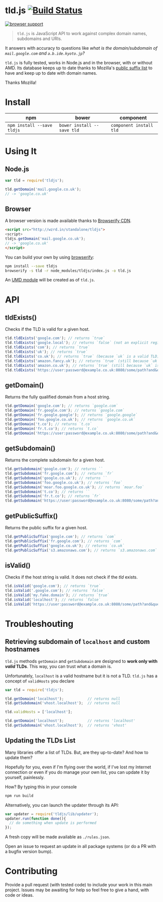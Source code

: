 # tld.js [![Build Status](https://secure.travis-ci.org/oncletom/tld.js.png?branch=master)](http://travis-ci.org/oncletom/tld.js)

[![browser support](https://ci.testling.com/oncletom/tld.js.png)](https://ci.testling.com/oncletom/tld.js)

> `tld.js` is JavaScript API to work against complex domain names, subdomains and URIs.

It answers with accuracy to questions like *what is the domain/subdomain of `mail.google.com` and `a.b.ide.kyoto.jp`?*

`tld.js` is fully tested, works in Node.js and in the browser, with or without AMD.
Its database keeps up to date thanks to Mozilla's [public suffix list](http://publicsuffix.org/list/) to have and keep up to date with domain names.

Thanks Mozilla!

# Install

<table>
  <thead>
    <tr>
      <th>npm</th>
      <th>bower</th>
      <th>component</th>
    </tr>
  </thead>
  <tbody>
    <tr>
      <td><code>npm install --save tldjs</code></td>
      <td><code>bower install --save tld</code></td>
      <td><code>component install tld</code></td>
    </tr>
  </tbody>
</table>


# Using It

## Node.js

```javascript
var tld = require('tldjs');

tld.getDomain('mail.google.co.uk');
// -> 'google.co.uk'
```

## Browser

A browser version is made available thanks to [Browserify CDN](http://wzrd.in/).

```html
<script src="http://wzrd.in/standalone/tldjs">
<script>
tldjs.getDomain('mail.google.co.uk');
// -> 'google.co.uk'
</script>
```

You can build your own by using [browserify](http://browserify.org/):

```bash
npm install --save tldjs
browserify -s tld -r node_modules/tldjs/index.js -o tld.js
```

An [UMD module](https://github.com/umdjs/umd) will be created as of `tld.js`.

# API

## tldExists()

Checks if the TLD is valid for a given host.

```javascript
tld.tldExists('google.com'); // returns `true`
tld.tldExists('google.local'); // returns `false` (not an explicit registered TLD)
tld.tldExists('com'); // returns `true`
tld.tldExists('uk'); // returns `true`
tld.tldExists('co.uk'); // returns `true` (because `uk` is a valid TLD)
tld.tldExists('amazon.fancy.uk'); // returns `true` (still because `uk` is a valid TLD)
tld.tldExists('amazon.co.uk'); // returns `true` (still because `uk` is a valid TLD)
tld.tldExists('https://user:password@example.co.uk:8080/some/path?and&query#hash'); // returns `true`
```

## getDomain()

Returns the fully qualified domain from a host string.

```javascript
tld.getDomain('google.com'); // returns `google.com`
tld.getDomain('fr.google.com'); // returns `google.com`
tld.getDomain('fr.google.google'); // returns `google.google`
tld.getDomain('foo.google.co.uk'); // returns `google.co.uk`
tld.getDomain('t.co'); // returns `t.co`
tld.getDomain('fr.t.co'); // returns `t.co`
tld.getDomain('https://user:password@example.co.uk:8080/some/path?and&query#hash'); // returns `example.co.uk`
```

## getSubdomain()

Returns the complete subdomain for a given host.

```javascript
tld.getSubdomain('google.com'); // returns ``
tld.getSubdomain('fr.google.com'); // returns `fr`
tld.getSubdomain('google.co.uk'); // returns ``
tld.getSubdomain('foo.google.co.uk'); // returns `foo`
tld.getSubdomain('moar.foo.google.co.uk'); // returns `moar.foo`
tld.getSubdomain('t.co'); // returns ``
tld.getSubdomain('fr.t.co'); // returns `fr`
tld.getSubdomain('https://user:password@example.co.uk:8080/some/path?and&query#hash'); // returns ``
```

## getPublicSuffix()

Returns the public suffix for a given host.

```javascript
tld.getPublicSuffix('google.com'); // returns `com`
tld.getPublicSuffix('fr.google.com'); // returns `com`
tld.getPublicSuffix('google.co.uk'); // returns `co.uk`
tld.getPublicSuffix('s3.amazonaws.com'); // returns `s3.amazonaws.com`
```

## isValid()

Checks if the host string is valid.
It does not check if the *tld* exists.

```javascript
tld.isValid('google.com'); // returns `true`
tld.isValid('.google.com'); // returns `false`
tld.isValid('my.fake.domain'); // returns `true`
tld.isValid('localhost'); // returns `false`
tld.isValid('https://user:password@example.co.uk:8080/some/path?and&query#hash'); // returns `true`
```

# Troubleshouting

## Retrieving subdomain of `localhost` and custom hostnames

`tld.js` methods `getDomain` and `getSubdomain` are designed to **work only with *valid* TLDs**.
This way, you can trust what a domain is.

Unfortunately, `localhost` is a valid hostname but it is not a TLD.
`tld.js` has a concept of `validHosts` you declare

```js
var tld = require('tldjs');

tld.getDomain('localhost');           // returns null
tld.getSubdomain('vhost.localhost');  // returns null

tld.validHosts = ['localhost'];

tld.getDomain('localhost');           // returns 'localhost'
tld.getSubdomain('vhost.localhost');  // returns 'vhost'
```

## Updating the TLDs List

Many libraries offer a list of TLDs. But, are they up-to-date? And how to update them?

Hopefully for you, even if I'm flying over the world, if I've lost my Internet connection or even if
you do manage your own list, you can update it by yourself, painlessly.

How? By typing this in your console

```bash
npm run build
```

Alternatively, you can launch the updater through its API:

```js
var updater = require('tldjs/lib/updater');
updater.run(function done(){
  // do something when update is performed
});
```

A fresh copy will be made available as `./rules.json`.

Open an issue to request an update in all package systems (or do a PR with a bugfix version bump).


# Contributing

Provide a pull request (with tested code) to include your work in this main project.
Issues may be awaiting for help so feel free to give a hand, with code or ideas.
